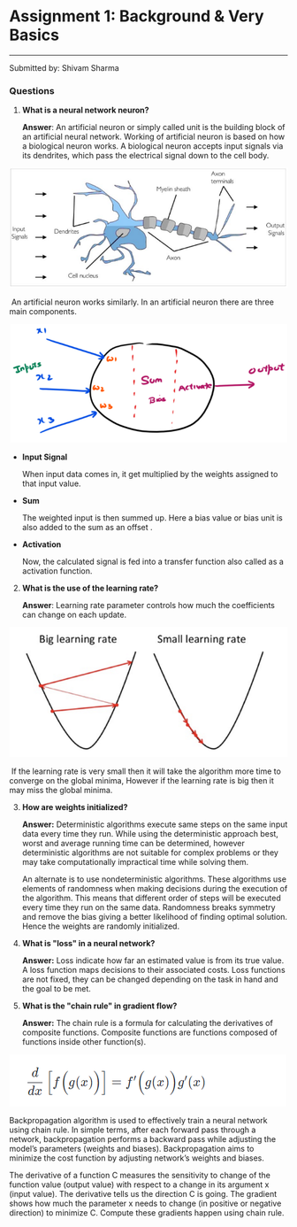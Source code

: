 # Assignment 1: Background & Very Basics

------

Submitted by: Shivam Sharma 

### Questions 

1. **What is a neural network neuron?**

   **Answer**: An artificial neuron or simply called unit is the building block of an artificial neural network. Working of artificial neuron is based on how a biological neuron works. A biological neuron accepts input signals via its dendrites, which pass the electrical signal down to the cell body.

<p align="center">
  <img src="https://github.com/shivams619/end3.0_assignments/blob/2cab01ad2118625c78265b53ed2953097555d298/assignment-1/img/1_9DRHyzHBQs2DTYA5Wd_leQ.png" />
</p>

​		An artificial neuron works similarly. In an artificial neuron there are three main components.

<p align="center">
  <img src="https://github.com/shivams619/end3.0_assignments/blob/3d1014c793e9d8652594105796fc27ae294f867d/assignment-1/img/1_EuHPHlcyI1jCXopnP1QbYg.png" />
</p>

- **Input Signal**

  When input data comes in, it get multiplied by the weights assigned to that input value.

- **Sum**

  The weighted input is then summed up. Here a bias value or bias unit is also added to the sum as an offset . 

- **Activation**

  Now, the calculated signal is fed into a transfer function also called as a activation function.

  

2. **What is the use of the learning rate?**

     **Answer**: Learning rate parameter controls how much the coefficients can change on each update. 

<p align="center">
  <img src="https://github.com/shivams619/end3.0_assignments/blob/3d1014c793e9d8652594105796fc27ae294f867d/assignment-1/img/0_QwE8M4MupSdqA3M4.png" />
</p>

  ​		If the learning rate is very small then it will take the algorithm more time to converge on the global minima, However if the 		learning rate is big then it may miss the       global minima.



3. **How are weights initialized?**

   **Answer:** Deterministic algorithms execute same steps on the same input data every time they run. While using the deterministic approach best, worst and average running time can be determined, however deterministic algorithms are not suitable for complex problems or they may take computationally impractical time while solving them.

   An alternate is to use nondeterministic algorithms. These algorithms use elements of randomness when making decisions during the execution of the algorithm. This means that different order of steps will be executed every time they run on the same data. Randomness breaks symmetry and remove the bias giving a better likelihood of finding optimal solution. Hence the weights are randomly initialized. 

   

4. **What is "loss" in a neural network?**

   **Answer:** Loss indicate how far an estimated value is from its true value. A loss function maps decisions to their associated costs. Loss functions are not fixed, they can be changed depending on the task in hand and the goal to be met.

   

5. **What is the "chain rule" in gradient flow?**

   **Answer:** The chain rule is a formula for calculating the derivatives of composite functions. Composite functions are functions composed of functions inside other function(s).
   <p align="center">
  <img src="https://github.com/shivams619/end3.0_assignments/blob/3b342f009866299380466d1cd61ef279c7c3dad1/assignment-1/img/chainrule.PNG" />
</p>
<p>Backpropagation algorithm is used to effectively train a neural network using chain rule. In simple terms, after each forward pass through a network, backpropagation performs a backward pass while adjusting the model’s parameters (weights and biases). Backpropagation aims to minimize the cost function by adjusting network’s weights and biases.</p>

<p>The derivative of a function C measures the sensitivity to change of the function value (output value) with respect to a change in its argument x (input value). The derivative tells us the direction C is going. The gradient shows how much the parameter x needs to change (in positive or negative direction) to minimize C.
Compute these gradients happen using chain rule. 
 
